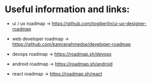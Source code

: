 # Useful information and links:



- ui / ux roadmap
-> https://github.com/togiberlin/ui-ux-designer-roadmap



- web developer roadmap
-> https://github.com/kamranahmedse/developer-roadmap



- devops roadmap
-> https://roadmap.sh/devops



- android roadmap
-> https://roadmap.sh/android



- react roadmap
-> https://roadmap.sh/react

